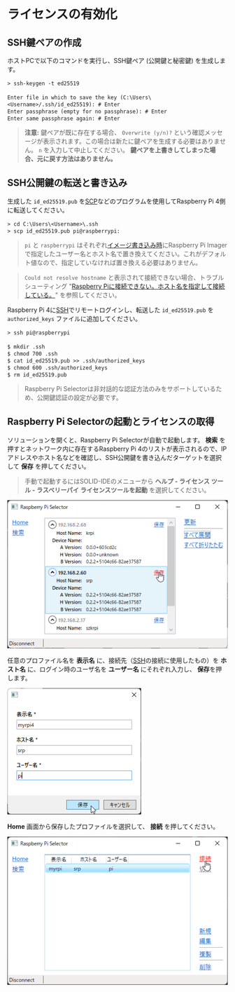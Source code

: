 # ライセンスの有効化

## SSH鍵ペアの作成

ホストPCで以下のコマンドを実行し、SSH鍵ペア (公開鍵と秘密鍵) を生成します。

```
> ssh-keygen -t ed25519

Enter file in which to save the key (C:\Users\<Username>/.ssh/id_ed25519): # Enter
Enter passphrase (empty for no passphrase): # Enter
Enter same passphrase again: # Enter
```

> **注意:** 鍵ペアが既に存在する場合、 `Overwrite (y/n)?` という確認メッセージが表示されます。この場合は新たに鍵ペアを生成する必要はありません。 `n` を入力して中止してください。 **鍵ペアを上書きしてしまった場合、元に戻す方法はありません。**

## SSH公開鍵の転送と書き込み

生成した `id_ed25519.pub` を[SCP](system-linux.md#secure-copy)などのプログラムを使用してRaspberry Pi 4側に転送してください。

```
> cd C:\Users\<Username>\.ssh
> scp id_ed25519.pub pi@raspberrypi:
```

> `pi` と `raspberrypi` はそれぞれ[イメージ書き込み時](./flashing-sd-card.md)にRaspberry Pi Imagerで指定したユーザー名とホスト名で置き換えてください。これがデフォルト値なので、指定していなければ置き換える必要はありません。

> `Could not resolve hostname` と表示されて接続できない場合、トラブルシューティング "[Raspberry Piに接続できない。ホスト名を指定して接続している。](troubleshooting.md#ネットワーク)" を参照してください。

Raspberry Pi 4に[SSH](system-linux.md#sshリモートログイン)でリモートログインし、転送した `id_ed25519.pub` を `authorized_keys` ファイルに追加してください。

```
> ssh pi@raspberrypi

$ mkdir .ssh
$ chmod 700 .ssh
$ cat id_ed25519.pub >> .ssh/authorized_keys
$ chmod 600 .ssh/authorized_keys
$ rm id_ed25519.pub
```

> Raspberry Pi Selectorは非対話的な認証方法のみをサポートしているため、公開鍵認証の設定が必要です。

## Raspberry Pi Selectorの起動とライセンスの取得

ソリューションを開くと、Raspberry Pi Selectorが自動で起動します。
**検索** を押すとネットワーク内に存在するRaspberry Pi 4のリストが表示されるので、IPアドレスやホスト名などを確認し、SSH公開鍵を書き込んだターゲットを選択して **保存** を押してください。

> 手動で起動するにはSOLID-IDEのメニューから **ヘルプ - ライセンス ツール - ラスベリーパイ ライセンスツールを起動** を選択してください。

   ![lm-select-target](img/lm-select-target.png)

任意のプロファイル名を **表示名** に、接続先（[SSH](system-linux.md#sshリモートログイン)の接続に使用したもの）を **ホスト名** に、ログイン時のユーザ名を **ユーザー名** にそれぞれ入力し、 **保存**を押します。

   ![lm-new-profile](img/lm-new-profile.png)

**Home** 画面から保存したプロファイルを選択して、 **接続** を押してください。

   ![lm-connect](img/lm-connect.png)
